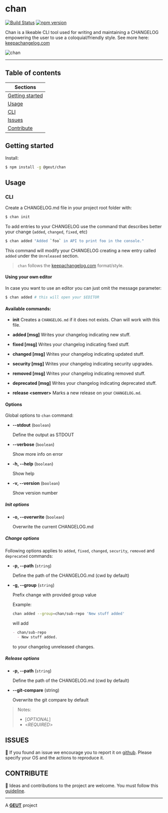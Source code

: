 # chan

[![Build Status](https://travis-ci.org/geut/chan.svg?branch=master)](https://travis-ci.org/geut/chan)
[![npm version](https://badge.fury.io/js/%40geut%2Fchan.svg)](https://badge.fury.io/js/%40geut%2Fchan)

Chan is a likeable CLI tool used for writing and maintaining a CHANGELOG empowering the user to use a coloquial/friendly style.
See more here: [keepachangelog.com](http://keepachangelog.com/)

![chan](https://cloud.githubusercontent.com/assets/819446/20307361/dad71d52-ab1d-11e6-83d7-bed3629308c1.gif)
____

## Table of contents
Sections |
--- |
[Getting started](#install) |
[Usage](#usage) |
[CLI](#cli) |
[Issues](#issues) |
[Contribute](#contribute) |

## <a name="install"></a> Getting started

Install:

```bash
$ npm install -g @geut/chan
```

## <a name="usage"></a> Usage

### <a name="cli"></a> CLI

Create a CHANGELOG.md file in your project root folder with:

```bash
$ chan init
```
To add entries to your CHANGELOG use the command that describes better your change (`added`, `changed`, `fixed`, etc)

```bash
$ chan added "Added `foo` in API to print foo in the console."
```
This command will modify your CHANGELOG creating a new entry called `added` under the `Unreleased` section.

> `chan` follows the [keepachangelog.com](http://keepachangelog.com/) format/style.

#### Using your own editor

In case you want to use an editor you can just omit the message parameter:

```bash
$ chan added # this will open your $EDITOR
```

#### Available commands:

  - **init**
    Creates a `CHANGELOG.md` if it does not exists. Chan will work with this file.

  - **added [msg]**
    Writes your changelog indicating new stuff.

  - **fixed [msg]**
    Writes your changelog indicating fixed stuff.

  - **changed [msg]**
    Writes your changelog indicating updated stuff.

  - **security [msg]**
    Writes your changelog indicating security upgrades.

  - **removed [msg]**
    Writes your changelog indicating removed stuff.

  - **deprecated [msg]**
    Writes your changelog indicating deprecated stuff.

  - **release \<semver\>**
    Marks a new release on your `CHANGELOG.md`.


#### Options
Global options to `chan` command:

  - **--stdout** (`boolean`)

    Define the output as STDOUT

  - **--verbose** (`boolean`)

    Show more info on error

  - **-h, --help** (`boolean`)

    Show help

  - **-v, --version** (`boolean`)

    Show version number

##### Init options

  - **-o, --overwrite**  (`boolean`)

    Overwrite the current CHANGELOG.md


##### Change options
Following options applies to `added`, `fixed`, `changed`, `security`, `removed` and `deprecated` commands:

  - **-p, --path** (`string`)

    Define the path of the CHANGELOG.md (cwd by default)

  - **-g, --group** (`string`)

    Prefix change with provided group value

    Example:
    ```bash
    chan added --group=chan/sub-repo 'New stuff added'
    ```
    will add
    ```markdown
    - chan/sub-repo
      - New stuff added.
    ```
    to your changelog unreleased changes.


##### Release options
  - **-p, --path** (`string`)

    Define the path of the CHANGELOG.md (cwd by default)

  - **--git-compare** (string)

    Overwrite the git compare by default

> Notes:
> - [_OPTIONAL_]
> - <_REQUIRED_>

## <a name="issues"></a> ISSUES

:bug: If you found an issue we encourage you to report it on [github](https://github.com/geut/chan/issues). Please specify your OS and the actions to reproduce it.

## <a name="contribute"></a> CONTRIBUTE

:busts_in_silhouette: Ideas and contributions to the project are welcome. You must follow this [guideline](https://github.com/geut/chan/blob/master/CONTRIBUTING.md).
___

A [**GEUT**](http://geutstudio.com/) project

